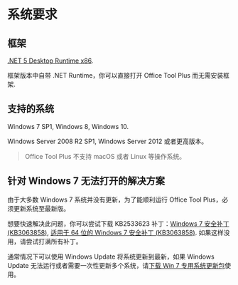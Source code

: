 # 系统要求

## 框架

[.NET 5 Desktop Runtime x86](https://aka.ms/dotnet/5.0/windowsdesktop-runtime-win-x86.exe).

框架版本中自带 .NET Runtime，你可以直接打开 Office Tool Plus 而无需安装框架.

## 支持的系统

Windows 7 SP1, Windows 8, Windows 10.

Windows Server 2008 R2 SP1, Windows Server 2012 或者更高版本。

> Office Tool Plus 不支持 macOS 或者 Linux 等操作系统。

## 针对 Windows 7 无法打开的解决方案

由于大多数 Windows 7 系统并没有更新，为了能顺利运行 Office Tool Plus，必须更新系统至最新版。

想要快速解决此问题，你可以尝试下载 KB2533623 补丁：[Windows 7 安全补丁 (KB3063858)](https://www.microsoft.com/zh-cn/download/details.aspx?id=47409), [适用于 64 位的 Windows 7 安全补丁 (KB3063858)](https://www.microsoft.com/zh-cn/download/details.aspx?id=47442). 如果这样没用，请尝试打满所有补丁。

通常情况下可以使用 Windows Update 将系统更新到最新，如果 Windows Update 无法运行或者需要一次性更新多个系统，请[下载 Win 7 专用系统更新包](https://download.coolhub.top/Extensions/Win7_UpdatePack/)使用。
